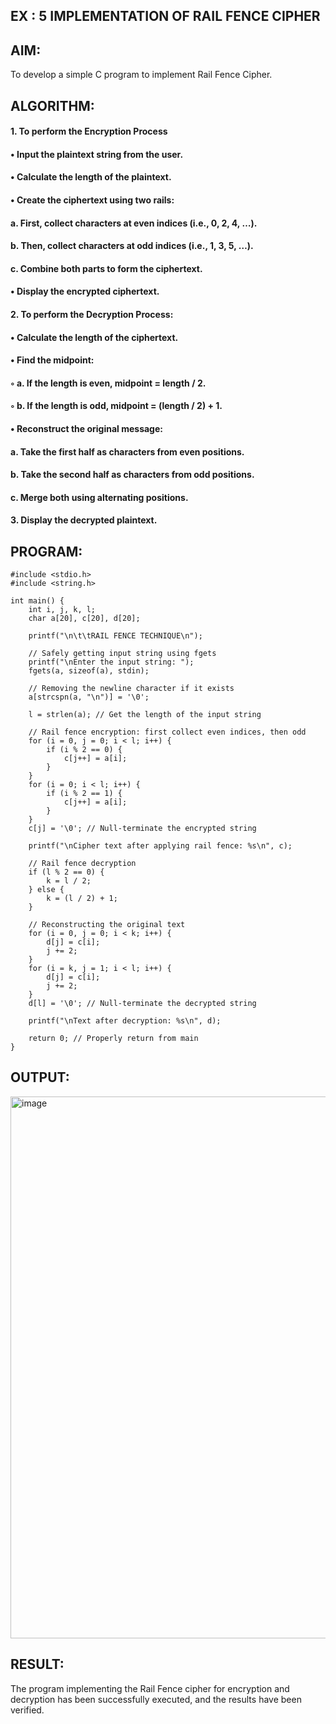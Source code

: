 ## EX : 5 IMPLEMENTATION OF RAIL FENCE CIPHER

## AIM:

To develop a simple C program to implement Rail Fence Cipher.


## ALGORITHM:
#### 1.	To perform the Encryption Process
#### •	Input the plaintext string from the user.
#### •	Calculate the length of the plaintext.
#### •	Create the ciphertext using two rails:
#### a.	First, collect characters at even indices (i.e., 0, 2, 4, …).
#### b.	Then, collect characters at odd indices (i.e., 1, 3, 5, …).
#### c.	Combine both parts to form the ciphertext.
#### •	Display the encrypted ciphertext.

#### 2.	To perform the Decryption Process:
#### •	Calculate the length of the ciphertext.
#### •	Find the midpoint:
#### ◦	a. If the length is even, midpoint = length / 2.
#### ◦	b. If the length is odd, midpoint = (length / 2) + 1.
#### •	Reconstruct the original message:
#### a.	Take the first half as characters from even positions.
#### b.	Take the second half as characters from odd positions.
#### c.	Merge both using alternating positions.

#### 3.	Display the decrypted plaintext.



## PROGRAM:

    #include <stdio.h>
    #include <string.h>
    
    int main() {
        int i, j, k, l;
        char a[20], c[20], d[20];
    
        printf("\n\t\tRAIL FENCE TECHNIQUE\n");
    
        // Safely getting input string using fgets
        printf("\nEnter the input string: ");
        fgets(a, sizeof(a), stdin);
    
        // Removing the newline character if it exists
        a[strcspn(a, "\n")] = '\0';
    
        l = strlen(a); // Get the length of the input string
    
        // Rail fence encryption: first collect even indices, then odd
        for (i = 0, j = 0; i < l; i++) {
            if (i % 2 == 0) {
                c[j++] = a[i];
            }
        }
        for (i = 0; i < l; i++) {
            if (i % 2 == 1) {
                c[j++] = a[i];
            }
        }
        c[j] = '\0'; // Null-terminate the encrypted string
    
        printf("\nCipher text after applying rail fence: %s\n", c);
    
        // Rail fence decryption
        if (l % 2 == 0) {
            k = l / 2;
        } else {
            k = (l / 2) + 1;
        }
    
        // Reconstructing the original text
        for (i = 0, j = 0; i < k; i++) {
            d[j] = c[i];
            j += 2;
        }
        for (i = k, j = 1; i < l; i++) {
            d[j] = c[i];
            j += 2;
        }
        d[l] = '\0'; // Null-terminate the decrypted string
    
        printf("\nText after decryption: %s\n", d);
    
        return 0; // Properly return from main
    }

## OUTPUT:

<img width="1643" height="867" alt="image" src="https://github.com/user-attachments/assets/63bf60ad-d805-42c4-b093-9d22c845e0ab" />

## RESULT:
The program implementing the Rail Fence cipher for encryption and decryption has been successfully	executed,	and	the	results	have	been	verified.
